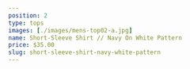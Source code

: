 ```yaml
---
position: 2
type: tops
images: [./images/mens-top02-a.jpg]
name: Short-Sleeve Shirt // Navy On White Pattern
price: $35.00
slug: short-sleeve-shirt-navy-white-pattern
---
```

